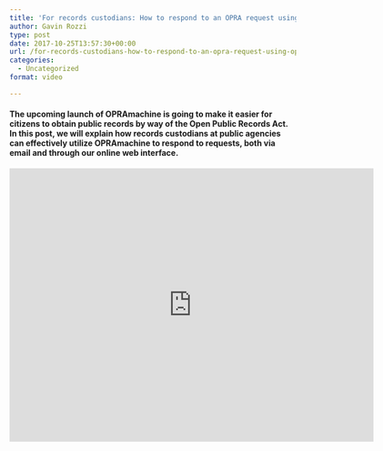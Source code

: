 ```yaml
---
title: 'For records custodians: How to respond to an OPRA request using OPRAmachine'
author: Gavin Rozzi
type: post
date: 2017-10-25T13:57:30+00:00
url: /for-records-custodians-how-to-respond-to-an-opra-request-using-opramachine/
categories:
  - Uncategorized
format: video

---
```

#### The upcoming launch of OPRAmachine is going to make it easier for citizens to obtain public records by way of the Open Public Records Act. In this post, we will explain how records custodians at public agencies can effectively utilize OPRAmachine to respond to requests, both via email and through our online web interface.

<iframe width="640" height="480" src="https://www.youtube.com/embed/v_i1NPzF1ak?feature=oembed" frameborder="0" gesture="media" allowfullscreen></iframe>

&nbsp;